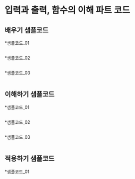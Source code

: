 # 입력과 출력, 함수의 이해 파트 코드
## 배우기 샘플코드
*샘플코드_01
```
```

*샘플코드_02
```
```

*샘플코드_03
```
```

## 이해하기 샘플코드
*샘플코드_01
```
```

*샘플코드_02
```
```

*샘플코드_03
```
```

## 적용하기 샘플코드
*샘플코드_01
```
```
